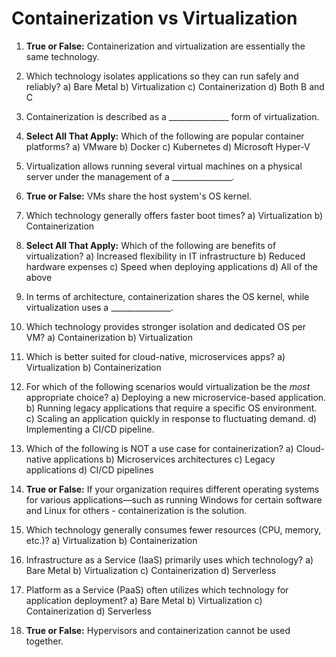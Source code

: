 # Containerization vs Virtualization

1.  **True or False:** Containerization and virtualization are essentially the same technology.

2.  Which technology isolates applications so they can run safely and reliably?
    a) Bare Metal
    b) Virtualization
    c) Containerization
    d) Both B and C

3.  Containerization is described as a _______________ form of virtualization.

4.  **Select All That Apply:** Which of the following are popular container platforms?
    a) VMware
    b) Docker
    c) Kubernetes
    d) Microsoft Hyper-V

5.  Virtualization allows running several virtual machines on a physical server under the management of a _______________.

6.  **True or False:** VMs share the host system's OS kernel.

7.  Which technology generally offers faster boot times?
    a) Virtualization
    b) Containerization

8.  **Select All That Apply:** Which of the following are benefits of virtualization?
    a) Increased flexibility in IT infrastructure
    b) Reduced hardware expenses
    c) Speed when deploying applications
    d) All of the above

9.  In terms of architecture, containerization shares the OS kernel, while virtualization uses a _______________.

10. Which technology provides stronger isolation and dedicated OS per VM?
    a) Containerization
    b) Virtualization

11. Which is better suited for cloud-native, microservices apps?
    a) Virtualization
    b) Containerization

12. For which of the following scenarios would virtualization be the *most* appropriate choice?
    a) Deploying a new microservice-based application.
    b) Running legacy applications that require a specific OS environment.
    c) Scaling an application quickly in response to fluctuating demand.
    d) Implementing a CI/CD pipeline.

13. Which of the following is NOT a use case for containerization?
    a) Cloud-native applications
    b) Microservices architectures
    c) Legacy applications
    d) CI/CD pipelines

14. **True or False:** If your organization requires different operating systems for various applications—such as running Windows for certain software and Linux for others - containerization is the solution.

15. Which technology generally consumes fewer resources (CPU, memory, etc.)?
    a) Virtualization
    b) Containerization

16. Infrastructure as a Service (IaaS) primarily uses which technology?
    a) Bare Metal
    b) Virtualization
    c) Containerization
    d) Serverless

17. Platform as a Service (PaaS) often utilizes which technology for application deployment?
    a) Bare Metal
    b) Virtualization
    c) Containerization
    d) Serverless

18. **True or False:** Hypervisors and containerization cannot be used together.